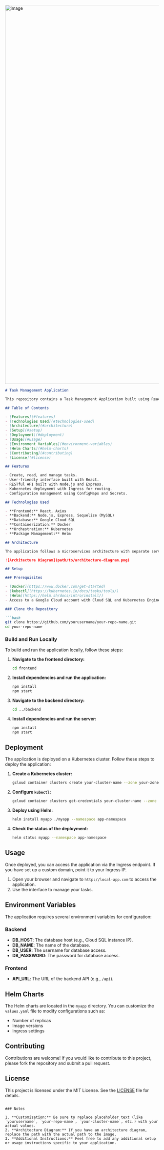 <img width="1242" alt="image" src="https://github.com/user-attachments/assets/355fc4a8-38d7-4972-ae07-532610484e1e" />



```markdown
# Task Management Application

This repository contains a Task Management Application built using React for the frontend and Node.js with Express for the backend. The application allows users to create, view, and manage tasks with a seamless user interface. It is deployed on Kubernetes and utilizes Google Cloud services, including Cloud SQL for database management and Artifact Registry for container image storage.

## Table of Contents

- [Features](#features)
- [Technologies Used](#technologies-used)
- [Architecture](#architecture)
- [Setup](#setup)
- [Deployment](#deployment)
- [Usage](#usage)
- [Environment Variables](#environment-variables)
- [Helm Charts](#helm-charts)
- [Contributing](#contributing)
- [License](#license)

## Features

- Create, read, and manage tasks.
- User-friendly interface built with React.
- RESTful API built with Node.js and Express.
- Kubernetes deployment with Ingress for routing.
- Configuration management using ConfigMaps and Secrets.

## Technologies Used

- **Frontend:** React, Axios
- **Backend:** Node.js, Express, Sequelize (MySQL)
- **Database:** Google Cloud SQL
- **Containerization:** Docker
- **Orchestration:** Kubernetes
- **Package Management:** Helm

## Architecture

The application follows a microservices architecture with separate services for the frontend and backend. The frontend communicates with the backend API to perform CRUD operations on tasks, while the backend interacts with the Cloud SQL database.

![Architecture Diagram](path/to/architecture-diagram.png)

## Setup

### Prerequisites

- [Docker](https://www.docker.com/get-started)
- [kubectl](https://kubernetes.io/docs/tasks/tools/)
- [Helm](https://helm.sh/docs/intro/install/)
- Access to a Google Cloud account with Cloud SQL and Kubernetes Engine enabled.

### Clone the Repository

```bash
git clone https://github.com/yourusername/your-repo-name.git
cd your-repo-name
```

### Build and Run Locally

To build and run the application locally, follow these steps:

1. **Navigate to the frontend directory:**
   ```bash
   cd frontend
   ```

2. **Install dependencies and run the application:**
   ```bash
   npm install
   npm start
   ```

3. **Navigate to the backend directory:**
   ```bash
   cd ../backend
   ```

4. **Install dependencies and run the server:**
   ```bash
   npm install
   npm start
   ```

## Deployment

The application is deployed on a Kubernetes cluster. Follow these steps to deploy the application:

1. **Create a Kubernetes cluster:**
   ```bash
   gcloud container clusters create your-cluster-name --zone your-zone
   ```

2. **Configure `kubectl`:**
   ```bash
   gcloud container clusters get-credentials your-cluster-name --zone your-zone
   ```

3. **Deploy using Helm:**
   ```bash
   helm install myapp ./myapp --namespace app-namespace
   ```

4. **Check the status of the deployment:**
   ```bash
   helm status myapp --namespace app-namespace
   ```

## Usage

Once deployed, you can access the application via the Ingress endpoint. If you have set up a custom domain, point it to your Ingress IP.

1. Open your browser and navigate to `http://local-app.com` to access the application.
2. Use the interface to manage your tasks.

## Environment Variables

The application requires several environment variables for configuration:

### Backend

- **DB_HOST**: The database host (e.g., Cloud SQL instance IP).
- **DB_NAME**: The name of the database.
- **DB_USER**: The username for database access.
- **DB_PASSWORD**: The password for database access.

### Frontend

- **API_URL**: The URL of the backend API (e.g., `/api`).

## Helm Charts

The Helm charts are located in the `myapp` directory. You can customize the `values.yaml` file to modify configurations such as:

- Number of replicas
- Image versions
- Ingress settings

## Contributing

Contributions are welcome! If you would like to contribute to this project, please fork the repository and submit a pull request.

## License

This project is licensed under the MIT License. See the [LICENSE](LICENSE) file for details.
```

### Notes

1. **Customization:** Be sure to replace placeholder text (like `yourusername`, `your-repo-name`, `your-cluster-name`, etc.) with your actual values.
2. **Architecture Diagram:** If you have an architecture diagram, replace the path with the actual path to the image.
3. **Additional Instructions:** Feel free to add any additional setup or usage instructions specific to your application.

